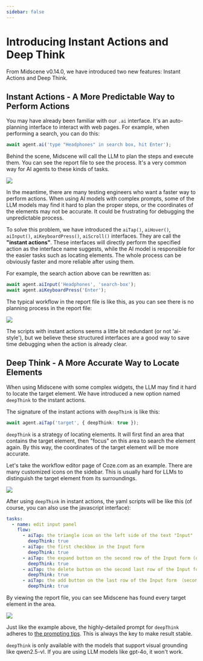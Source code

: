 ```yaml
---
sidebar: false
---
```


# Introducing Instant Actions and Deep Think

From Midscene v0.14.0, we have introduced two new features: Instant Actions and Deep Think.

## Instant Actions - A More Predictable Way to Perform Actions

You may have already been familiar with our `.ai` interface. It's an auto-planning interface to interact with web pages. For example, when performing a search, you can do this:

```typescript
await agent.ai('type "Headphones" in search box, hit Enter');
```

Behind the scene, Midscene will call the LLM to plan the steps and execute them. You can see the report file to see the process. It's a very common way for AI agents to these kinds of tasks.

![](/blog/report-planning.png)

In the meantime, there are many testing engineers who want a faster way to perform actions. When using AI models with complex prompts, some of the LLM models may find it hard to plan the proper steps, or the coordinates of the elements may not be accurate. It could be frustrating for debugging the unpredictable process.

To solve this problem, we have introduced the `aiTap()`, `aiHover()`, `aiInput()`, `aiKeyboardPress()`, `aiScroll()` interfaces. They are call the **"instant actions"**. These interfaces will directly perform the specified action as the interface name suggests, while the AI model is responsible for the easier tasks such as locating elements. The whole process can be obviously faster and more reliable after using them.

For example, the search action above can be rewritten as:

```typescript
await agent.aiInput('Headphones', 'search-box');
await agent.aiKeyboardPress('Enter');
```

The typical workflow in the report file is like this, as you can see there is no planning process in the report file:

![](/blog/report-instant-action.png)

The scripts with instant actions seems a little bit redundant (or not 'ai-style'), but we believe these structured interfaces are a good way to save time debugging when the action is already clear.

## Deep Think - A More Accurate Way to Locate Elements

When using Midscene with some complex widgets, the LLM may find it hard to locate the target element. We have introduced a new option named `deepThink` to the instant actions.

The signature of the instant actions with `deepThink` is like this:

```typescript
await agent.aiTap('target', { deepThink: true });
```

`deepThink` is a strategy of locating elements. It will first find an area that contains the target element, then "focus" on this area to search the element again. By this way, the coordinates of the target element will be more accurate. 

Let's take the workflow editor page of Coze.com as an example. There are many customized icons on the sidebar. This is usually hard for LLMs to distinguish the target element from its surroundings.

![](/blog/coze-sidebar.png)

After using `deepThink` in instant actions, the yaml scripts will be like this (of course, you can also use the javascript interface):

```yaml
tasks:
  - name: edit input panel
    flow:
      - aiTap: the triangle icon on the left side of the text "Input"
        deepThink: true
      - aiTap: the first checkbox in the Input form
        deepThink: true
      - aiTap: the expand button on the second row of the Input form (on the right of the checkbox)
        deepThink: true
      - aiTap: the delete button on the second last row of the Input form
        deepThink: true
      - aiTap: the add button on the last row of the Input form （second button from the right）
        deepThink: true
```

By viewing the report file, you can see Midscene has found every target element in the area.

![](/blog/report-coze-deep-think.png)

Just like the example above, the highly-detailed prompt for `deepThink` adheres to [the prompting tips](./prompting-tips). This is always the key to make result stable.

`deepThink` is only available with the models that support visual grounding like qwen2.5-vl. If you are using LLM models like gpt-4o, it won't work.
